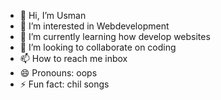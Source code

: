 - 👋 Hi, I’m Usman
- 👀 I’m interested in Webdevelopment
- 🌱 I’m currently learning how develop websites
- 💞️ I’m looking to collaborate on coding
- 📫 How to reach me inbox
- 😄 Pronouns: oops
- ⚡ Fun fact: chil songs

<!---
Rana2204/Rana2204 is a ✨ special ✨ repository because its `README.md` (this file) appears on your GitHub profile.
You can click the Preview link to take a look at your changes.
--->
